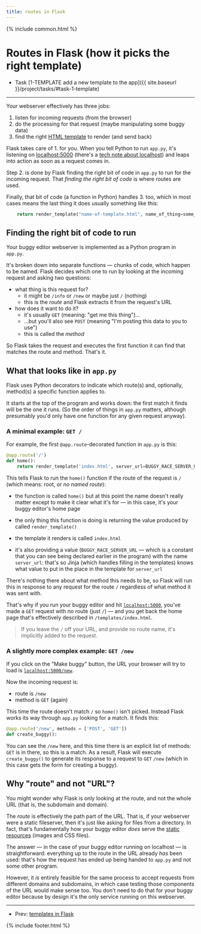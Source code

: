 ```yaml
---
title: routes in Flask
---
```



{% include common.html %}

# Routes in Flask (how it picks the right template)

* Task [1-TEMPLATE add a new template to the app]({{ site.baseurl }}/project/tasks/#task-1-template)

---

Your webserver effectively has three jobs:

1. listen for incoming requests (from the browser)
2. do the processing for that request (maybe manipulating some buggy data)
3. find the right [HTML template](jinja-templates) to render (and send back)

Flask takes care of 1. for you. When you tell Python to run `app.py`, it's
listening on [localhost:5000](http://localhost:5000/) (there's a
[tech note about localhost](localhost)) and leaps into action as soon as a
request comes in.

Step 2. is done by Flask finding the right bit of code in `app.py` to run for
the incoming request. That _finding the right bit of code_ is where routes
are used.

Finally, that bit of code (a function in Python) handles 3. too, which in most
cases means the last thing it does usually something like this:

```python
    return render_template("name-of-template.html", name_of_thing=some_variable)
```

## Finding the right bit of code to run

Your buggy editor webserver is implemented as a Python program in `app.py`.

It's broken down into separate functions — chunks of code, which happen to be
named. Flask decides which one to run by looking at the incoming request and
asking two questions:

* what thing is this request for?
  * it might be `/info` or `/new` or maybe just `/` (nothing)
  * this is the _route_ and Flask extracts it from the request's URL
* how does it want to do it?
  * it's usually `GET` (meaning: "get me this thing")...
  * ...but you'll also see `POST` (meaning "I'm posting this data to you to use")
  * this is called the _method_

So Flask takes the request and executes the first function it can find that
matches the route and method. That's it.

## What that looks like in `app.py`

Flask uses Python decorators to indicate which route(s) and, optionally,
method(s) a specific function applies to.

It starts at the top of the program and works down: the first match it finds
will be the one it runs. (So the order of things in `app.py` matters, although
presumably you'd only have one function for any given request anyway).

### A minimal example: `GET /`

For example, the first `@app.route`-decorated function in `app.py` is this:

```python
@app.route('/')
def home():
    return render_template('index.html', server_url=BUGGY_RACE_SERVER_URL)
```

This tells Flask to run the `home()` function if the route of the request is
`/` (which means: root, or _no named route_):

* the function is called `home()` but at this point the name doesn't really
  matter except to make it clear what it's for — in this case, it's your
  buggy editor's home page

* the only thing this function is doing is returning the value produced by
  called `render_template()`

* the template it renders is called `index.html`

* it's also providing a value (`BUGGY_RACE_SERVER_URL` — which is a constant
  that you can see being declared earlier in the program) with the name
  `server_url`: that's so Jinja (which handles filling in the templates) knows
  what value to put in the place in the template for `server_url`

There's nothing there about what method this needs to be, so Flask will run
this in response to any request for the route `/` regardless of what method
it was sent with.

That's why if you run your buggy editor and hit [`localhost:5000`](http://localhost:5000/),
you've made a `GET` request with no route (just `/`) — and you get back the
home page that's effectively described in `/templates/index.html`.

> If you leave the `/` off your URL, and provide no route name, it's
> implicitly added to the request.


### A slightly more complex example: `GET /new`

If you click on the "Make buggy" button, the URL your browser will try to load
is [`localhost:5000/new`](http://localhost:5000/new).

Now the incoming request is:

* route is `/new`
* method is `GET` (again)

This time the route doesn't match `/` so `home()` isn't picked. Instead Flask
works its way through `app.py` looking for a match. It finds this:

```python
@app.route('/new', methods = ['POST', 'GET'])
def create_buggy():
```

You can see the `/new` here, and this time there is an explicit list of methods:
`GET` is in there, so this is a match. As a result, Flask will execute
`create_buggy()` to generate its response to a request to `GET` `/new` (which
in this case gets the form for creating a buggy).


## Why "route" and not "URL"?

You might wonder why Flask is only looking at the route, and not the whole
URL (that is, the subdomain and domain).

The _route_ is effectively the path part of the URL. That is, if your webserver
were a static fileserver, then it's just like asking for files from a
directory. In fact, that's fundamentally how your buggy editor _does_ serve the
[static resources](static-content) (images and CSS files).

The answer — in the case of your buggy editor running on localhost — is
straightforward: everything up to the route in the URL already _has_ been used:
that's how the request has ended up being handed to `app.py` and not some other
program.

However, it _is_ entirely feasible for the same process to accept requests from
different domains and subdomains, in which case testing those components of the
URL would make sense too. You don't need to do that for your buggy editor
because by design it's the only service running on this webserver.


---

* Prev: [templates in Flask](jinja-templates)


{% include footer.html %}
